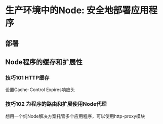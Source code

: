 # 生产环境中的Node: 安全地部署应用程序

## 部署

## Node程序的缓存和扩展性

### 技巧101 HTTP缓存

设置Cache-Control Expires响应头

### 技巧102 为程序的路由和扩展使用Node代理

想用一个纯Node解决方案托管多个应用程序，可以使用http-proxy模块
